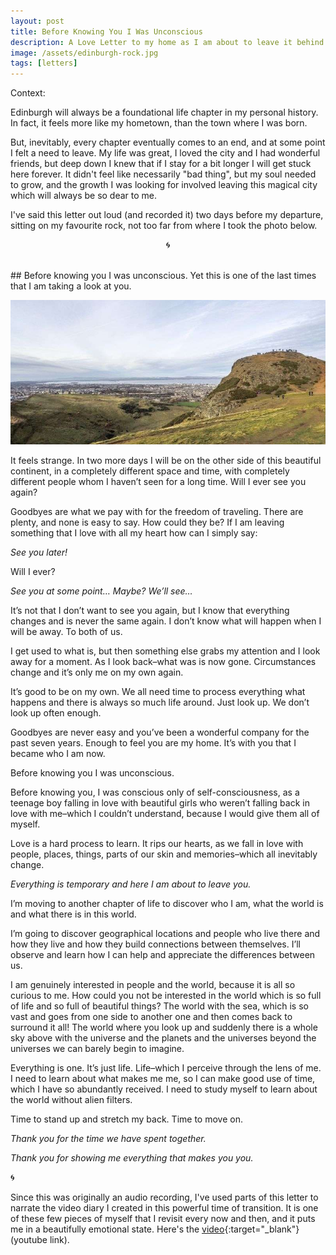```yaml
---
layout: post
title: Before Knowing You I Was Unconscious
description: A Love Letter to my home as I am about to leave it behind.
image: /assets/edinburgh-rock.jpg
tags: [letters]
---
```

Context:

Edinburgh will always be a foundational life chapter in my personal history. In fact, it feels more like my hometown, than the town where I was born.

But, inevitably, every chapter eventually comes to an end, and at some point I felt a need to leave. My life was great, I loved the city and I had wonderful friends, but deep down I knew that if I stay for a bit longer I will get stuck here forever. It didn't feel like necessarily "bad thing", but my soul needed to grow, and the growth I was looking for involved leaving this magical city which will always be so dear to me.

I've said this letter out loud (and recorded it) two days before my departure, sitting on my favourite rock, not too far from where I took the photo below.

<p align="center">🌀</p><br>
## Before knowing you I was unconscious.
Yet this is one of the last times that I am taking a look at you.

![View from a magical place in Edinburgh](/assets/edinburgh-rock.jpg)

It feels strange. In two more days I will be on the other side of this beautiful continent, in a completely different space and time, with completely different people whom I haven’t seen for a long time. Will I ever see you again?

Goodbyes are what we pay with for the freedom of traveling. There are plenty, and none is easy to say. How could they be? If I am leaving something that I love with all my heart how can I simply say:

_See you later!_

Will I ever?

_See you at some point… Maybe? We’ll see…_

It’s not that I don’t want to see you again, but I know that everything changes and is never the same again. I don’t know what will happen when I will be away. To both of us.

I get used to what is, but then something else grabs my attention and I look away for a moment. As I look back–what was is now gone. Circumstances change and it’s only me on my own again.

It’s good to be on my own. We all need time to process everything what happens and there is always so much life around. Just look up. We don’t look up often enough.

Goodbyes are never easy and you’ve been a wonderful company for the past seven years. Enough to feel you are my home. It’s with you that I became who I am now.

Before knowing you I was unconscious.

Before knowing you, I was conscious only of self-consciousness, as a teenage boy falling in love with beautiful girls who weren’t falling back in love with me–which I couldn’t understand, because I would give them all of myself.

Love is a hard process to learn. It rips our hearts, as we fall in love with people, places, things, parts of our skin and memories–which all inevitably change.

_Everything is temporary and here I am about to leave you._

I’m moving to another chapter of life to discover who I am, what the world is and what there is in this world.

I’m going to discover geographical locations and people who live there and how they live and how they build connections between themselves. I’ll observe and learn how I can help and appreciate the differences between us.

I am genuinely interested in people and the world, because it is all so curious to me. How could you not be interested in the world which is so full of life and so full of beautiful things? The world with the sea, which is so vast and goes from one side to another one and then comes back to surround it all! The world where you look up and suddenly there is a whole sky above with the universe and the planets and the universes beyond the universes we can barely begin to imagine.

Everything is one. It’s just life. Life–which I perceive through the lens of me. I need to learn about what makes me me, so I can make good use of time, which I have so abundantly received. I need to study myself to learn about the world without alien filters.

Time to stand up and stretch my back. Time to move on.

_Thank you for the time we have spent together._

_Thank you for showing me everything that makes you you._

🌀

Since this was originally an audio recording, I've used parts of this letter to narrate the video diary I created in this powerful time of transition. It is one of these few pieces of myself that I revisit every now and then, and it puts me in a beautifully emotional state. Here's the [video](https://www.youtube.com/watch?v=SVeygd_Skfk){:target="_blank"} (youtube link).